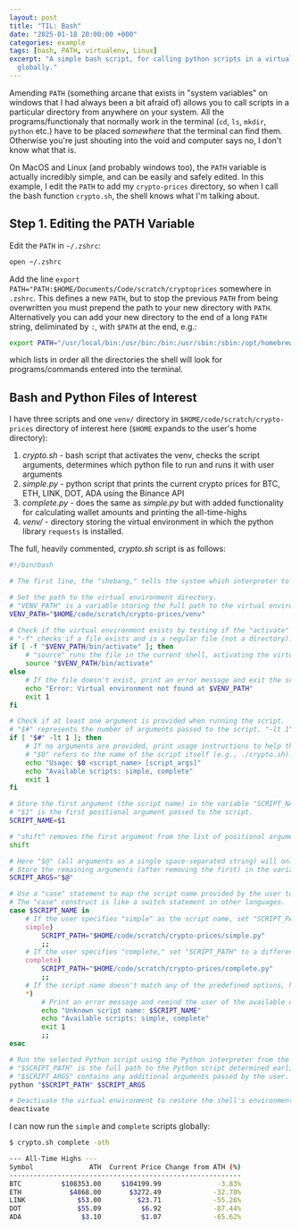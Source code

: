 ```yaml
---
layout: post
title: "TIL: Bash"
date: "2025-01-18 20:00:00 +000"
categories: example
tags: [bash, PATH, virtualenv, Linux]
excerpt: "A simple bash script, for calling python scripts in a virtual environment
  globally."
---
```


Amending `PATH` (something arcane that exists in "system variables" on windows that I had always been a bit afraid of) allows you to call scripts in a particular directory from anywhere on your system. All the programs/functionaly that normally work in the terminal (`cd`, `ls`, `mkdir`, `python` etc.) have to be placed _somewhere_ that the terminal can find them. Otherwise you're just shouting into the void and computer says no, I don't know what that is.

On MacOS and Linux (and probably windows too), the `PATH` variable is actually incredibly simple, and can be easily and safely edited. In this example, I edit the `PATH` to add my `crypto-prices` directory, so when I call the bash function `crypto.sh`, the shell knows what I'm talking about.

## Step 1. Editing the PATH Variable

Edit the `PATH` in `~/.zshrc`:

```bash
open ~/.zshrc
```

Add the line `export PATH="PATH:$HOME/Documents/Code/scratch/cryptoprices` somewhere in `.zshrc`. This defines a new `PATH`, but to stop the previous `PATH` from being overwritten you must prepend the path to your new directory with `PATH`. Alternatively you can add your new directory to the end of a long `PATH` string, deliminated by `:`, with `$PATH` at the end, e.g.:

```bash
export PATH="/usr/local/bin:/usr/bin:/bin:/usr/sbin:/sbin:/opt/homebrew/bin:/opt/homebrew/opt/python@3.12/libexec/bin:$HOME/code/scratch/crypto-prices:$PATH"
```

which lists in order all the directories the shell will look for programs/commands entered into the terminal.

## Bash and Python Files of Interest

I have three scripts and one `venv/` directory in `$HOME/code/scratch/crypto-prices` directory of interest here (`$HOME` expands to the user's home directory):

1. _crypto.sh_ - bash script that activates the venv, checks the script arguments, determines which python file to run and runs it with user arguments
2. _simple.py_ - python script that prints the current crypto prices for BTC, ETH, LINK, DOT, ADA using the Binance API
3. _complete.py_ - does the same as _simple.py_ but with added functionality for calculating wallet amounts and printing the all-time-highs
4. _venv/_ - directory storing the virtual environment in which the python library `requests` is installed.

The full, heavily commented, _crypto.sh_ script is as follows:

```bash
#!/bin/bash

# The first line, the "shebang," tells the system which interpreter to use for the script.

# Set the path to the virtual environment directory.
# "VENV_PATH" is a variable storing the full path to the virtual environment.
VENV_PATH="$HOME/code/scratch/crypto-prices/venv"

# Check if the virtual environment exists by testing if the "activate" script is present.
# "-f" checks if a file exists and is a regular file (not a directory).
if [ -f "$VENV_PATH/bin/activate" ]; then
    # "source" runs the file in the current shell, activating the virtual environment
    source "$VENV_PATH/bin/activate"
else
    # If the file doesn't exist, print an error message and exit the script with a status of 1 (indicating failure).
    echo "Error: Virtual environment not found at $VENV_PATH"
    exit 1
fi

# Check if at least one argument is provided when running the script.
# "$#" represents the number of arguments passed to the script. "-lt 1" means "less than 1".
if [ "$#" -lt 1 ]; then
    # If no arguments are provided, print usage instructions to help the user.
    # "$0" refers to the name of the script itself (e.g., ./crypto.sh).
    echo "Usage: $0 <script_name> [script_args]"
    echo "Available scripts: simple, complete"
    exit 1
fi

# Store the first argument (the script name) in the variable "SCRIPT_NAME".
# "$1" is the first positional argument passed to the script.
SCRIPT_NAME=$1

# "shift" removes the first argument from the list of positional arguments ($1), shifting all others down.
shift

# Here "$@" (all arguments as a single space-separated string) will only additional script arguments (if any).
# Store the remaining arguments (after removing the first) in the variable "SCRIPT_ARGS".
SCRIPT_ARGS="$@"

# Use a "case" statement to map the script name provided by the user to the actual Python script file.
# The "case" construct is like a switch statement in other languages.
case $SCRIPT_NAME in
    # If the user specifies "simple" as the script name, set "SCRIPT_PATH" to the corresponding file path.
    simple)
        SCRIPT_PATH="$HOME/code/scratch/crypto-prices/simple.py"
        ;;
    # If the user specifies "complete," set "SCRIPT_PATH" to a different file path.
    complete)
        SCRIPT_PATH="$HOME/code/scratch/crypto-prices/complete.py"
        ;;
    # If the script name doesn't match any of the predefined options, handle it as an error.
    *)
        # Print an error message and remind the user of the available options.
        echo "Unknown script name: $SCRIPT_NAME"
        echo "Available scripts: simple, complete"
        exit 1
        ;;
esac

# Run the selected Python script using the Python interpreter from the virtual environment.
# "$SCRIPT_PATH" is the full path to the Python script determined earlier.
# "$SCRIPT_ARGS" contains any additional arguments passed by the user.
python "$SCRIPT_PATH" $SCRIPT_ARGS

# Deactivate the virtual environment to restore the shell's environment to its previous state.
deactivate
```

I can now run the `simple` and `complete` scripts globally:

```bash
$ crypto.sh complete -ath

--- All-Time Highs ---
Symbol              ATH  Current Price Change from ATH (%)
----------------------------------------------------------
BTC          $108353.00     $104199.99              -3.83%
ETH            $4868.00       $3272.49             -32.78%
LINK             $53.00         $23.71             -55.26%
DOT              $55.09          $6.92             -87.44%
ADA               $3.10          $1.07             -65.62%
```
